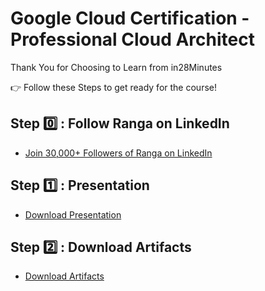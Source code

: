 # Google Cloud Certification - Professional Cloud Architect

Thank You for Choosing to Learn from in28Minutes

👉 Follow these Steps to get ready for the course!

## Step 0️⃣ : Follow Ranga on LinkedIn

- [Join 30,000+ Followers of Ranga on LinkedIn](https://links.in28minutes.com/lin)


## Step 1️⃣ : Presentation

- [Download Presentation](https://github.com/in28minutes/course-material/raw/main/12-google-certified-professional-cloud-architect/CoursePresentation-GoogleCloudProfessionalCloudArchitect.pdf)

## Step 2️⃣ : Download Artifacts

- [Download Artifacts](https://github.com/in28minutes/course-material/raw/main/12-google-certified-professional-cloud-architect/downloads.zip)

